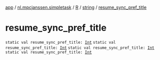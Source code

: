 [app](../../../index.md) / [nl.mpcjanssen.simpletask](../../index.md) / [R](../index.md) / [string](index.md) / [resume_sync_pref_title](.)

# resume_sync_pref_title

`static val resume_sync_pref_title: `[`Int`](https://kotlinlang.org/api/latest/jvm/stdlib/kotlin/-int/index.html)
`static val resume_sync_pref_title: `[`Int`](https://kotlinlang.org/api/latest/jvm/stdlib/kotlin/-int/index.html)
`static val resume_sync_pref_title: `[`Int`](https://kotlinlang.org/api/latest/jvm/stdlib/kotlin/-int/index.html)
`static val resume_sync_pref_title: `[`Int`](https://kotlinlang.org/api/latest/jvm/stdlib/kotlin/-int/index.html)